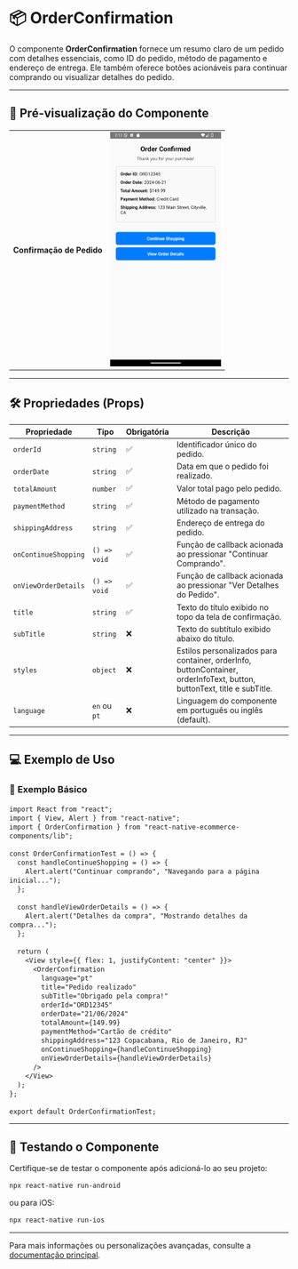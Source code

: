 # 📦 **OrderConfirmation**

O componente **OrderConfirmation** fornece um resumo claro de um pedido com detalhes essenciais, como ID do pedido, método de pagamento e endereço de entrega. Ele também oferece botões acionáveis para continuar comprando ou visualizar detalhes do pedido.

---

## 📸 **Pré-visualização do Componente**

<table>
  <tr>
    <td><strong>Confirmação de Pedido</strong></td>
    <td><img src="../../Images/OrderConfirmation.png" alt="OrderConfirmation" width="200"/></td>
  </tr>
</table>

---

## 🛠️ **Propriedades (Props)**

| Propriedade          | Tipo         | Obrigatória | Descrição                                                                                                               |
| -------------------- | ------------ | ----------- | ----------------------------------------------------------------------------------------------------------------------- |
| `orderId`            | `string`     | ✅          | Identificador único do pedido.                                                                                          |
| `orderDate`          | `string`     | ✅          | Data em que o pedido foi realizado.                                                                                     |
| `totalAmount`        | `number`     | ✅          | Valor total pago pelo pedido.                                                                                           |
| `paymentMethod`      | `string`     | ✅          | Método de pagamento utilizado na transação.                                                                             |
| `shippingAddress`    | `string`     | ✅          | Endereço de entrega do pedido.                                                                                          |
| `onContinueShopping` | `() => void` | ✅          | Função de callback acionada ao pressionar "Continuar Comprando".                                                        |
| `onViewOrderDetails` | `() => void` | ✅          | Função de callback acionada ao pressionar "Ver Detalhes do Pedido".                                                     |
| `title`              | `string`     | ✅          | Texto do título exibido no topo da tela de confirmação.                                                                 |
| `subTitle`           | `string`     | ❌          | Texto do subtítulo exibido abaixo do título.                                                                            |
| `styles`             | `object`     | ❌          | Estilos personalizados para container, orderInfo, buttonContainer, orderInfoText, button, buttonText, title e subTitle. |
| `language`         | `en` ou `pt`                 | ❌          | Linguagem do componente em português ou inglês (default). |

---

## 💻 **Exemplo de Uso**

### 📝 **Exemplo Básico**

```tsx
import React from "react";
import { View, Alert } from "react-native";
import { OrderConfirmation } from "react-native-ecommerce-components/lib";

const OrderConfirmationTest = () => {
  const handleContinueShopping = () => {
    Alert.alert("Continuar comprando", "Navegando para a página inicial...");
  };

  const handleViewOrderDetails = () => {
    Alert.alert("Detalhes da compra", "Mostrando detalhes da compra...");
  };

  return (
    <View style={{ flex: 1, justifyContent: "center" }}>
      <OrderConfirmation
        language="pt"
        title="Pedido realizado"
        subTitle="Obrigado pela compra!"
        orderId="ORD12345"
        orderDate="21/06/2024"
        totalAmount={149.99}
        paymentMethod="Cartão de crédito"
        shippingAddress="123 Copacabana, Rio de Janeiro, RJ"
        onContinueShopping={handleContinueShopping}
        onViewOrderDetails={handleViewOrderDetails}
      />
    </View>
  );
};

export default OrderConfirmationTest;
```

---

## 🧪 **Testando o Componente**

Certifique-se de testar o componente após adicioná-lo ao seu projeto:

```sh
npx react-native run-android
```

ou para iOS:

```sh
npx react-native run-ios
```

---

Para mais informações ou personalizações avançadas, consulte a [documentação principal](../../README.md).

